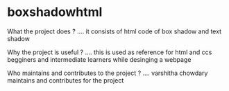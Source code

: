 # boxshadowhtml

What the project does ?  ....
  it consists of html code of box shadow and text shadow

Why the project is useful ? ....
  this is used as reference for html and ccs begginers and intermediate learners while desinging a webpage
  
Who maintains and contributes to the project ? ....
  varshitha chowdary maintains and contributes for the project
